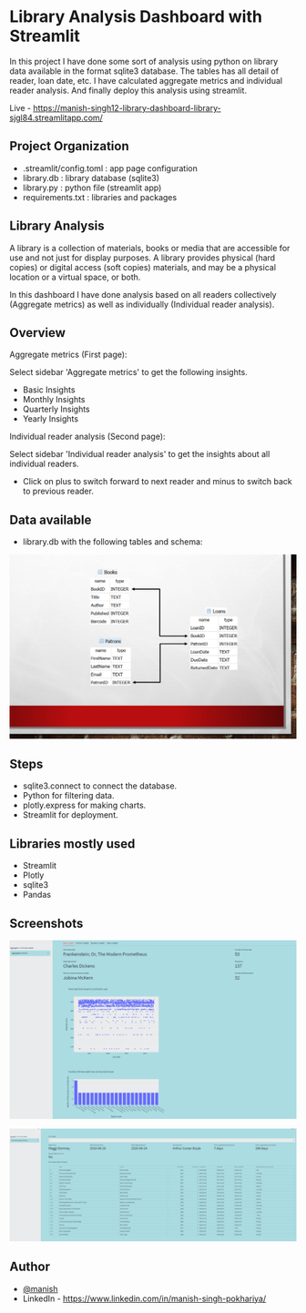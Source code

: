 
# Library Analysis Dashboard with Streamlit 

In this project I have done some sort of analysis using python on library data available in the 
format sqlite3 database. The tables has all detail of reader, loan date, etc. I have
calculated aggregate metrics and individual reader analysis. And finally deploy this analysis using streamlit.

Live - https://manish-singh12-library-dashboard-library-sjgl84.streamlitapp.com/

 


## Project Organization

- .streamlit/config.toml               : app page configuration
- library.db                           : library database (sqlite3)
- library.py                           : python file (streamlit app)
- requirements.txt                     : libraries and packages 
## Library Analysis

A library is a collection of materials, books or media that are accessible for use and not just for display purposes. A library provides physical (hard copies) or digital access (soft copies) materials, and may be a physical location or a virtual space, or both.

In this dashboard I have done analysis based on all readers collectively (Aggregate metrics) as well as individually (Individual reader analysis). 
## Overview

Aggregate metrics (First page): 

Select sidebar 'Aggregate metrics' to get the following insights.

- Basic Insights
- Monthly Insights
- Quarterly Insights
- Yearly Insights

Individual reader analysis (Second page):

Select sidebar 'Individual reader analysis' to get the insights about 
all individual readers.

- Click on plus to switch forward to next reader and minus to switch back to previous reader.


## Data available

- library.db with the following tables and schema:

![App Screenshot](https://github.com/Manish-Singh12/library_dashboard/blob/main/library_schema.png)



## Steps

- sqlite3.connect to connect the database.
- Python for filtering data.
- plotly.express for making charts.
- Streamlit for deployment.




## Libraries mostly used

- Streamlit
- Plotly
- sqlite3
- Pandas




## Screenshots

![App Screenshot](https://github.com/Manish-Singh12/library_dashboard/blob/main/Screenshot%201.png)

![App Screenshot](https://github.com/Manish-Singh12/library_dashboard/blob/main/Screenshot%202.png)


## Author

- [@manish](https://github.com/Manish-Singh12)
- LinkedIn - https://www.linkedin.com/in/manish-singh-pokhariya/

